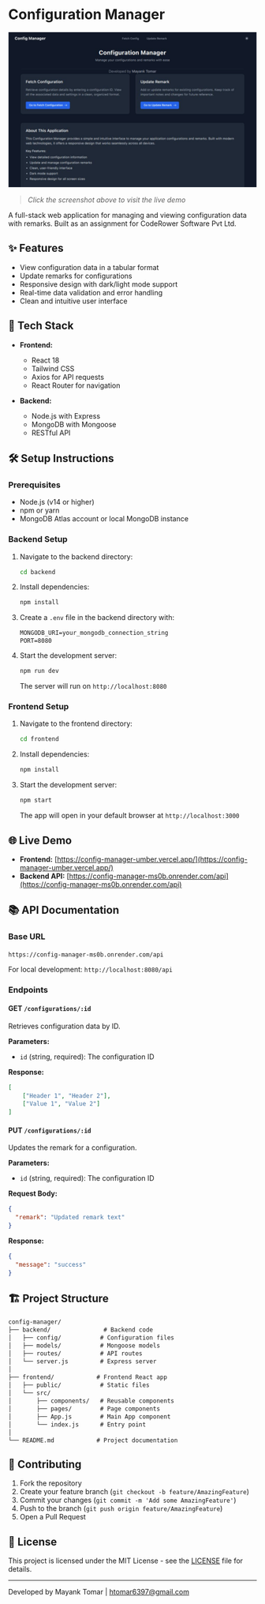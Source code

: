 # Configuration Manager

[![Screenshot](screenshots/thumbnail.png)](https://config-manager-umber.vercel.app/)

> *Click the screenshot above to visit the live demo*

A full-stack web application for managing and viewing configuration data with remarks. Built as an assignment for CodeRower Software Pvt Ltd.

## ✨ Features

- View configuration data in a tabular format
- Update remarks for configurations
- Responsive design with dark/light mode support
- Real-time data validation and error handling
- Clean and intuitive user interface

## 🚀 Tech Stack

- **Frontend:**
  - React 18
  - Tailwind CSS
  - Axios for API requests
  - React Router for navigation

- **Backend:**
  - Node.js with Express
  - MongoDB with Mongoose
  - RESTful API

## 🛠️ Setup Instructions

### Prerequisites
- Node.js (v14 or higher)
- npm or yarn
- MongoDB Atlas account or local MongoDB instance

### Backend Setup

1. Navigate to the backend directory:
   ```sh
   cd backend
   ```

2. Install dependencies:
   ```sh
   npm install
   ```

3. Create a `.env` file in the backend directory with:
   ```env
   MONGODB_URI=your_mongodb_connection_string
   PORT=8080
   ```

4. Start the development server:
   ```sh
   npm run dev
   ```
   The server will run on `http://localhost:8080`

### Frontend Setup

1. Navigate to the frontend directory:
   ```sh
   cd frontend
   ```

2. Install dependencies:
   ```sh
   npm install
   ```

3. Start the development server:
   ```sh
   npm start
   ```
   The app will open in your default browser at `http://localhost:3000`

## 🌐 Live Demo

- **Frontend:** [https://config-manager-umber.vercel.app/](https://config-manager-umber.vercel.app/)
- **Backend API:** [https://config-manager-ms0b.onrender.com/api](https://config-manager-ms0b.onrender.com/api)

## 📚 API Documentation

### Base URL
`https://config-manager-ms0b.onrender.com/api`

For local development: `http://localhost:8080/api`

### Endpoints

#### GET `/configurations/:id`
Retrieves configuration data by ID.

**Parameters:**
- `id` (string, required): The configuration ID

**Response:**
```json
[
    ["Header 1", "Header 2"],
    ["Value 1", "Value 2"]
]
```

#### PUT `/configurations/:id`
Updates the remark for a configuration.

**Parameters:**
- `id` (string, required): The configuration ID

**Request Body:**
```json
{
  "remark": "Updated remark text"
}
```

**Response:**
```json
{
  "message": "success"
}
```

## 🏗️ Project Structure

```
config-manager/
├── backend/               # Backend code
│   ├── config/           # Configuration files
│   ├── models/           # Mongoose models
│   ├── routes/           # API routes
│   └── server.js         # Express server
│
├── frontend/            # Frontend React app
│   ├── public/           # Static files
│   └── src/
│       ├── components/   # Reusable components
│       ├── pages/        # Page components
│       ├── App.js        # Main App component
│       └── index.js      # Entry point
│
└── README.md            # Project documentation
```

## 🤝 Contributing

1. Fork the repository
2. Create your feature branch (`git checkout -b feature/AmazingFeature`)
3. Commit your changes (`git commit -m 'Add some AmazingFeature'`)
4. Push to the branch (`git push origin feature/AmazingFeature`)
5. Open a Pull Request

## 📄 License

This project is licensed under the MIT License - see the [LICENSE](LICENSE) file for details.

---

Developed by Mayank Tomar | htomar6397@gmail.com
